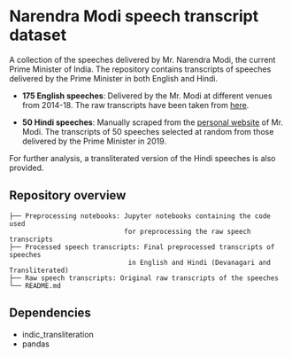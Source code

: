 # Narendra Modi speech transcript dataset

A collection of the speeches delivered by Mr. Narendra Modi, the current Prime Minister of India. The repository contains transcripts of speeches delivered by the Prime Minister in both English and Hindi.

- **175 English speeches**: Delivered by the Mr. Modi at different venues from 2014-18. The raw transcripts have been taken from [here](https://www.github.com/mgupta1410/pm_modi_speeches_repo).

- **50 Hindi speeches**: Manually scraped from the [personal website](https://www.narendramodi.in) of Mr. Modi. The transcripts of 50 speeches selected at random from those delivered by the Prime Minister in 2019.

For further analysis, a transliterated version of the Hindi speeches is also provided.

## Repository overview
```
├── Preprocessing notebooks: Jupyter notebooks containing the code used 
                             for preprocessing the raw speech transcripts
├── Processed speech transcripts: Final preprocessed transcripts of speeches
                              in English and Hindi (Devanagari and Transliterated)
├── Raw speech transcripts: Original raw transcripts of the speeches
└── README.md
```

## Dependencies

- indic_transliteration
- pandas
